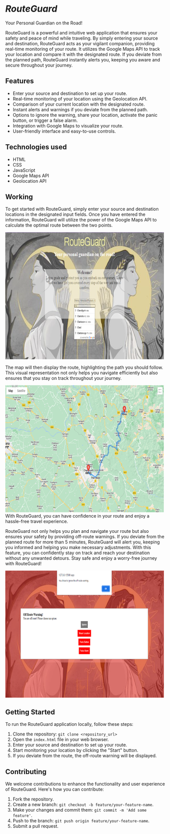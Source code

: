 # _RouteGuard_
Your Personal Guardian on the Road!

RouteGuard is a powerful and intuitive web application that ensures your safety and peace of mind while traveling. By simply entering your source and destination, RouteGuard acts as your vigilant companion, providing real-time monitoring of your route. It utilizes the Google Maps API to track your location and compare it with the designated route. If you deviate from the planned path, RouteGuard instantly alerts you, keeping you aware and secure throughout your journey.

## Features
- Enter your source and destination to set up your route.
- Real-time monitoring of your location using the Geolocation API.
- Comparison of your current location with the designated route.
- Instant alerts and warnings if you deviate from the planned path.
- Options to ignore the warning, share your location, activate the panic button, or trigger a false alarm.
- Integration with Google Maps to visualize your route.
- User-friendly interface and easy-to-use controls.

## Technologies used 
- HTML
- CSS
- JavaScript
- Google Maps API
- Geolocation API
  
## Working
To get started with RouteGuard, simply enter your source and destination locations in the designated input fields. Once you have entered the information, RouteGuard will utilize the power of the Google Maps API to calculate the optimal route between the two points.
<br>

<img src="Snapshots/HomePage.PNG" alt="home page" width="500" height="400">
<br>

The map will then display the route, highlighting the path you should follow. This visual representation not only helps you navigate efficiently but also ensures that you stay on track throughout your journey. 
 <br>
 
<img src="Snapshots/mapView.PNG" alt="maps" width="500" height="400">
<br>
With RouteGuard, you can have confidence in your route and enjoy a hassle-free travel experience.
<br>

RouteGuard not only helps you plan and navigate your route but also ensures your safety by providing off-route warnings. If you deviate from the planned route for more than 5 minutes, RouteGuard will alert you, keeping you informed and helping you make necessary adjustments. With this feature, you can confidently stay on track and reach your destination without any unwanted detours. Stay safe and enjoy a worry-free journey with RouteGuard!
<br>

<img src="Snapshots/warning.PNG" alt="maps" width="500" height="400">

## Getting Started

To run the RouteGuard application locally, follow these steps:

1. Clone the repository: `git clone <repository_url>`
2. Open the `index.html` file in your web browser.
3. Enter your source and destination to set up your route.
4. Start monitoring your location by clicking the "Start" button.
5. If you deviate from the route, the off-route warning will be displayed.

## Contributing

We welcome contributions to enhance the functionality and user experience of RouteGuard. Here's how you can contribute:

1. Fork the repository.
2. Create a new branch: `git checkout -b feature/your-feature-name`.
3. Make your changes and commit them: `git commit -m 'Add some feature'`.
4. Push to the branch: `git push origin feature/your-feature-name`.
5. Submit a pull request.

